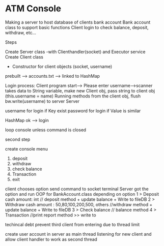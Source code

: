 # ATM Console

Making a server to host database of clients bank account
Bank account class to support basic functions
Client login to check balance, deposit, withdraw, etc...

Steps

Create Server class
-with Clienthandler(socket) and Executor service
Create Client class

- Constructor for client objects (socket, username)

prebuilt --> accounts.txt --> linked to HashMap

Login process:
Client program start--> Please enter username-->scanner takes data to String variable, make new Client obj, pass string to client obj (this.username = name)
Running methods from the client obj, flush bw.write(username) to server
Server

username for login if Key exist
password for login if Value is similar

HashMap ok --> login

loop console unless command is closed

second step

create console menu

1. deposit
2. withdraw
3. check balance
4. Transaction
5. exit

client chooses option send command to socket terminal
Server got the option and run OOP for BankAccount.class
depending on option
1 > Deposit cash amount: int // deposit method + update balance + Write to fileDB
2 > Withdraw cash amount : 50,80,100,200,500, others //withdraw method + update balance + Write to fileDB
3 > Check balance // balance method
4 > Transaction //print report method >> write to

techincal debt
prevent third client from entering due to thread limit

create user account in server as main thread
listening for new client and allow client handler to work as second thread
